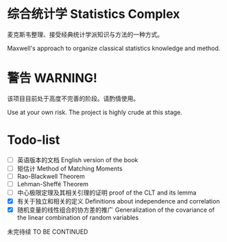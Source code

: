 # 综合统计学 Statistics Complex
麦克斯韦整理、接受经典统计学派知识与方法的一种方式。

Maxwell's approach to organize classical statistics knowledge and method.

# 警告 WARNING!
该项目目前处于高度不完善的阶段。请酌情使用。

Use at your own risk. The project is highly crude at this stage.

# Todo-list
- [ ] 英语版本的文档 English version of the book
- [ ] 矩估计 Method of Matching Moments
- [ ] Rao-Blackwell Theorem
- [ ] Lehman-Sheffé Theorem
- [ ] 中心极限定理及其相关引理的证明 proof of the CLT and its lemma
- [x] 有关于独立和相关的定义 Definitions about independence and correlation
- [x] 随机变量的线性组合的协方差的推广 Generalization of the covariance of the linear combination of random variables

未完待续 TO BE CONTINUED

